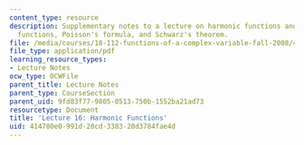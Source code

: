 ```yaml
---
content_type: resource
description: Supplementary notes to a lecture on harmonic functions and holomorphic
  functions, Poisson's formula, and Schwarz's theorem.
file: /media/courses/18-112-functions-of-a-complex-variable-fall-2008/414780e0991d20cd338320d3784fae4d_lecture16.pdf
file_type: application/pdf
learning_resource_types:
- Lecture Notes
ocw_type: OCWFile
parent_title: Lecture Notes
parent_type: CourseSection
parent_uid: 9fd83f77-9805-0513-750b-1552ba21ad73
resourcetype: Document
title: 'Lecture 16: Harmonic Functions'
uid: 414780e0-991d-20cd-3383-20d3784fae4d
---
```

